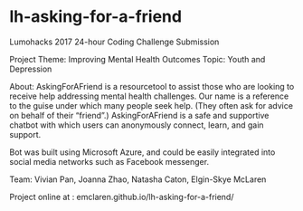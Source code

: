 # lh-asking-for-a-friend


Lumohacks 2017 24-hour Coding Challenge Submission 

Project Theme: Improving Mental Health Outcomes
Topic: Youth and Depression

About:
AskingForAFriend is a resourcetool to assist those who are looking to receive help addressing mental health challenges. Our name is a reference to the guise under which many people seek help. (They often ask for advice on behalf of their “friend”.) AskingForAFriend is a safe and supportive chatbot with which users can anonymously connect, learn, and gain support.

Bot was built using Microsoft Azure, and could be easily integrated into social media networks such as Facebook messenger. 

Team: Vivian Pan, Joanna Zhao, Natasha Caton, Elgin-Skye McLaren

Project online at : emclaren.github.io/lh-asking-for-a-friend/

